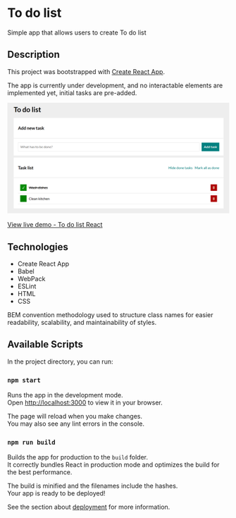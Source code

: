 # To do list 

Simple app that allows users to create To do list

## Description

This project was bootstrapped with [Create React App](https://github.com/facebook/create-react-app).

The app is currently under development, and no interactable elements are implemented yet, initial tasks are pre-added.

![To do list preview](src/images/Preview.png)

[View live demo - To do list React](https://patkolino.github.io/ToDoList-React/)

## Technologies

- Create React App
- Babel
- WebPack
- ESLint
- HTML
- CSS

BEM convention methodology used to structure class names for easier readability, scalability, and maintainability of styles.

## Available Scripts

In the project directory, you can run:

### `npm start`

Runs the app in the development mode.\
Open [http://localhost:3000](http://localhost:3000) to view it in your browser.

The page will reload when you make changes.\
You may also see any lint errors in the console.

### `npm run build`

Builds the app for production to the `build` folder.\
It correctly bundles React in production mode and optimizes the build for the best performance.

The build is minified and the filenames include the hashes.\
Your app is ready to be deployed!

See the section about [deployment](https://facebook.github.io/create-react-app/docs/deployment) for more information.